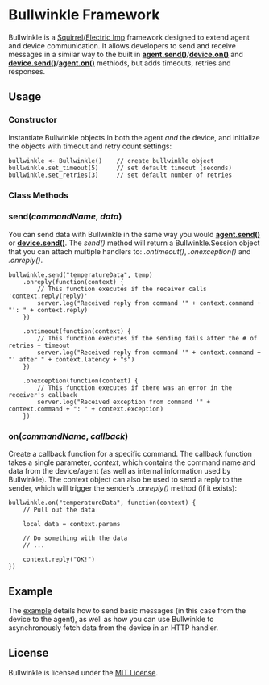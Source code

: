 # Bullwinkle Framework

Bullwinkle is a [Squirrel](http://squirrel-lang.org)/[Electric Imp](http://electricimp.com) framework designed to extend agent and device communication. It allows developers to send and receive messages in a similar way to the built in [**agent.send()**](http://electricimp.com/docs/api/agent/send)/[**device.on()**](http://electricimp.com/docs/api/device/on) and [**device.send()**](http://electricimp.com/docs/api/device/send)/[**agent.on()**](http://electricimp.com/docs/api/agent/on) methiods, but adds timeouts, retries and responses.

## Usage

### Constructor

Instantiate Bullwinkle objects in both the agent *and* the device, and initialize the objects with timeout and retry count settings:

```squirrel
bullwinkle <- Bullwinkle()    // create bullwinkle object
bullwinkle.set_timeout(5)     // set default timeout (seconds)
bullwinkle.set_retries(3)     // set default number of retries
```

### Class Methods

### send(*commandName*, *data*)

You can send data with Bullwinkle in the same way you would [**agent.send()**](http://electricimp.com/docs/api/agent/send) or [**device.send()**](http://electricimp.com/docs/api/device/send). The *send()* method will return a Bullwinkle.Session object that you can attach multiple handlers to: *.ontimeout()*, *.onexception()* and *.onreply()*.

```squirrel
bullwinkle.send("temperatureData", temp)
    .onreply(function(context) {
        // This function executes if the receiver calls 'context.reply(reply)'
        server.log("Received reply from command '" + context.command + "': " + context.reply)
    })
    
    .ontimeout(function(context) {
        // This function executes if the sending fails after the # of retries + timeout
        server.log("Received reply from command '" + context.command + "' after " + context.latency + "s")
    })

    .onexception(function(context) {
        // This function executes if there was an error in the receiver's callback
        server.log("Received exception from command '" + context.command + ": " + context.exception)
    })
```

### on(*commandName*, *callback*)

Create a callback function for a specific command. The callback function takes a single parameter, *context*, which contains the command name and data from the device/agent (as well as internal information used by Bullwinkle). The context object can also be used to send a reply to the sender, which will trigger the sender’s *.onreply()* method (if it exists):

```squirrel
bullwinkle.on("temperatureData", function(context) {
	// Pull out the data
	
	local data = context.params
	
	// Do something with the data
	// ...

	context.reply("OK!")
})
```

## Example

The [example](/example) details how to send basic messages (in this case from the device to the agent), as well as how you can use Bullwinkle to asynchronously fetch data from the device in an HTTP handler.

## License

Bullwinkle is licensed under the [MIT License](./LICENSE).
